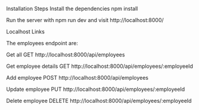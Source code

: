 Installation Steps
Install the dependencies npm install

Run the server with npm run dev and visit http://localhost:8000/

Localhost Links

The employees endpoint are:

Get all
GET http://localhost:8000/api/employees

Get employee details
GET http://localhost:8000/api/employees/:employeeId

Add employee
POST http://localhost:8000/api/employees

Update employee
PUT http://localhost:8000/api/employees/:employeeId

Delete employee
DELETE http://localhost:8000/api/employees/:employeeId